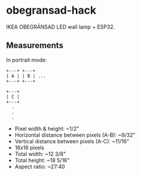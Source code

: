 # obegransad-hack

IKEA OBEGRÄNSAD LED wall lamp + ESP32.

## Measurements

In portrait mode:

```
+---+ +---+
| A | | B | ...
+---+ +---+

+---+
| C |
+---+
  .
  .
  .
```

- Pixel width & height: ~1/2"
- Horizontal distance between pixels (A-B): ~9/32"
- Vertical distance between pixels (A-C): ~11/16"
- 16x16 pixels
- Total width: ~12 3/8"
- Total height: ~18 5/16"
- Aspect ratio: ~27:40
